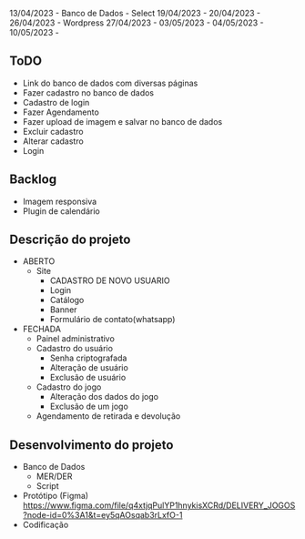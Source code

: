 
13/04/2023 - Banco de Dados - Select
19/04/2023 - 
20/04/2023 - 
26/04/2023 - Wordpress
27/04/2023 -
03/05/2023 -
04/05/2023 -
10/05/2023 - 


## ToDO
- Link do banco de dados com diversas páginas
- Fazer cadastro no banco de dados
- Cadastro de login
- Fazer Agendamento
- Fazer upload de imagem e salvar no banco de dados
- Excluir cadastro
- Alterar cadastro
- Login

## Backlog
- Imagem responsiva
- Plugin de calendário


## Descrição do projeto
- ABERTO
    - Site
        - CADASTRO DE NOVO USUARIO
        - Login
        - Catálogo
        - Banner
        - Formulário de contato(whatsapp)
- FECHADA
    - Painel administrativo
    - Cadastro do usuário
        - Senha criptografada
        - Alteração de usuário
        - Exclusão de usuário
    - Cadastro do jogo
        - Alteração dos dados do jogo
        - Exclusão de um jogo
    - Agendamento de retirada e devolução


## Desenvolvimento do projeto
- Banco de Dados 
    - MER/DER
    - Script
- Protótipo (Figma) 
    https://www.figma.com/file/q4xtjqPulYP1hnykisXCRd/DELIVERY_JOGOS?node-id=0%3A1&t=ey5qAOsqab3rLxfO-1
- Codificação

